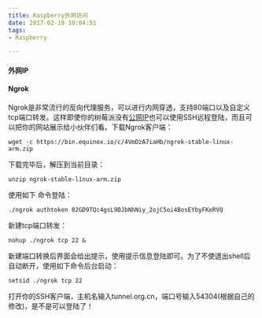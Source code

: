```yaml
---
title: Raspberry外网访问
date: 2017-02-19 10:04:51
tags:
- Raspberry

---
```


####  

#### 外网IP





####  Ngrok

Ngrok是非常流行的反向代理服务，可以进行内网穿透，支持80端口以及自定义tcp端口转发。这样即使你的树莓派没有[公网IP](http://zh.raspberrypi.wikia.com/wiki/%E5%85%AC%E7%BD%91IP?redlink=1&action=edit&flow=create-page-article-redlink)也可以使用SSH远程登陆，而且可以把你的网站展示给小伙伴们看。下载Ngrok客户端：

```shell
wget -c https://bin.equinox.io/c/4VmDzA7iaHb/ngrok-stable-linux-arm.zip
```

下载完毕后，解压到当前目录：

```shell
unzip ngrok-stable-linux-arm.zip
```

使用如下 命令登陆：

```shell
./ngrok authtoken 82GD9TQc4gsL9DJbNhNiy_2ojC5oi4BosEYbyFKeRVQ
```



新建tcp端口转发：

```shell
nohup ./ngrok tcp 22 &	
```

新建端口转换后界面会给出提示，使用提示信息登陆即可。为了不使退出shell后自动断开，使用如下命令后台启动：

```shell
setsid ./ngrok tcp 22
```



打开你的SSH客户端，主机名输入tunnel.org.cn，端口号输入54304(根据自己的修改)，是不是可以登陆了！









